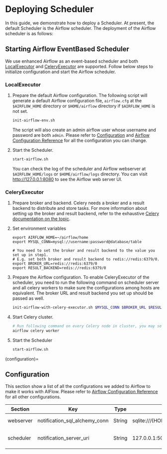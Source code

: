 # Deploying Scheduler

In this guide, we demonstrate how to deploy a Scheduler. At present, the default Scheduler is the Airflow scheduler. The deployment of the Airflow scheduler is as follows:

## Starting Airflow EventBased Scheduler

We use enhanced Airflow as an event-based scheduler and both
[LocalExecutor](https://airflow.apache.org/docs/apache-airflow/stable/executor/local.html) and
[CeleryExecutor](https://airflow.apache.org/docs/apache-airflow/stable/executor/celery.html) are supported. Follow below
steps to initialize configuration and start the Airflow scheduler.

### LocalExecutor

1. Prepare the default Airflow configuration. The following script will generate a default Airflow configuration
   file, `airflow.cfg` at the `$AIRFLOW_HOME` directory or `$HOME/airflow` directory if `$AIRFLOW_HOME` is not set.

   ```bash
   init-airflow-env.sh
   ```

   The script will also create an admin airflow user whose username and password are both `admin`. Please refer
   to [Configuration](configuration) and
   [Airflow Configuration Reference](https://airflow.apache.org/docs/apache-airflow/2.0.0/configurations-ref.html) for
   all the configuration you can change.

2. Start the Scheduler.

   ```bash
   start-airflow.sh
   ```

   You can check the log of the scheduler and Airflow webserver at `$AIRFLOW_HOME/logs` or `$HOME/airflow/logs`
   directory. You can visit http://127.0.0.1:8080 to see the Airflow web server UI.

### CeleryExecutor

1. Prepare broker and backend. Celery needs a broker and a result backend to distribute and store tasks. For more
   information about setting up the broker and result backend, refer to the exhaustive
   [Celery documentation on the topic](https://docs.celeryproject.org/en/latest/getting-started/).

2. Set environment variables

   ```
   export AIRFLOW_HOME=~/airflow/home
   export MYSQL_CONN=mysql://username:password@database/table
   
   # You need to set the broker and result backend to the value you set up in step1. 
   # E.g. set both broker and result backend to redis://redis:6379/0.
   export BROKER_URL=redis://redis:6379/0
   export RESULT_BACKEND=redis://redis:6379/0
   ```

3. Prepare the Airflow configuration. To enable CeleryExecutor of the scheduler, you need to run the following command
   on scheduler server and all celery workers to make sure the configurations among hosts are equivalent. The broker URL
   and result backend you set up should be passed as well.

   ```bash
   init-airflow-with-celery-executor.sh $MYSQL_CONN $BROKER_URL $RESULT_BACKEND
   ```

4. Start Celery cluster.

   ```bash
   # Run following command on every Celery node in cluster, you may see ```celery@node_id ready.``` once worker started successfully.
   airflow celery worker
   ```

5. Start the Scheduler

   ```bash
   start-airflow.sh
   ```

(configuration)=

## Configuration

This section show a list of all the configurations we added to Airflow to make it works with AIFlow. Please refer to
[Airflow Configuration Reference](https://airflow.apache.org/docs/apache-airflow/2.0.0/configurations-ref.html) for all
other configurations.

|Section|Key|Type|Default|Description|
|---|---|---|---|---|
|webserver|notification_sql_alchemy_conn|String|sqlite:///{HOME}/notification_service/ns.db|The notification service db connection.|
|scheduler|notification_server_uri|String|127.0.0.1:50052|The notification server uri used by EventBasedSchedulerJob.|
